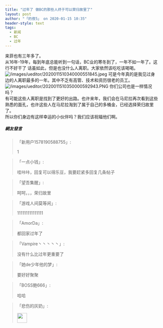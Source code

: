 ```yaml
---
title: "过年了 做BC的那些人终于可以荣归故里了"
layout: post
author: "「的夜5」 on 2020-01-15 10:35"
header-style: text
tags:
  - 新闻
  - BC
  - 过年
---
```


来菲也有三年多了。<input type="hidden" value="菲乐园提供">
<br>
从16年-19年，每到年底总能听到一句话，BC业的寒冬到了，一年不如一年了。这行不好干了
话虽如此，但是也没什么人离职。大家依然该吃吃该喝喝。
<img src="http://images.feileyuan.com/images/ueditor/2020011510340000551845.jpeg" title="/images/ueditor/2020011510340000551845.jpeg" alt="/images/ueditor/2020011510340000551845.jpeg">
可是今年真的是我见过身边的人离职最多的一年。其中不乏有高管、技术和资历很老的员工。
<img src="http://images.feileyuan.com/images/ueditor/2020011510350000592943.PNG" title="/images/ueditor/2020011510350000592943.PNG" alt="/images/ueditor/2020011510350000592943.PNG">
你们公司也是一样情况吗？
<br>
有可能这些人离职是找到了更好的出路。也许来年，我们会在马尼拉再次看到这些熟悉的面孔，也许这些人在马尼拉淘到了属于自己的多桶金，已经选择荣归故里了。
<br>
所以你们身边有这样幸运的小伙伴吗？我们应该祝福他们啊。
<br>

##### 網友發言 
> 「新用户1578190588755」:
> <p>1</p>

> 「一点小钱」:
> <p>哇咔咔，回复可以得乐豆，我要赶紧多回复几条帖子</p>

> 「望吾集醒」:
> <p>呵呵，，，荣归故里</p>

> 「游戏人间莫等闲」:
> <p>111111111111111</p>

> 「AmorDa」:
> <p>都回家过年了</p>

> 「Vampire丶丶丶丶丶」:
> <p>没有什么比过年更重要了</p>

> 「她de少年他的梦」:
> <p>要好好聚聚</p>

> 「BOSS鲍666」:
> <p>哈哈</p>

> 「悲伤的灰奶」:
> <p><img src="http://images.feileyuan.com/images/ueditor/dialogs/emotion/images/tsj/t_0005.gif" width="32" height="32"></p>



